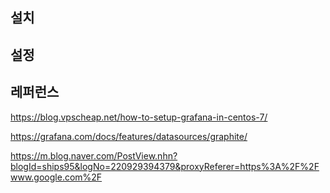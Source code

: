 ## 설치 ##

## 설정 ##




## 레퍼런스 ##

https://blog.vpscheap.net/how-to-setup-grafana-in-centos-7/

https://grafana.com/docs/features/datasources/graphite/

https://m.blog.naver.com/PostView.nhn?blogId=ships95&logNo=220929394379&proxyReferer=https%3A%2F%2Fwww.google.com%2F
